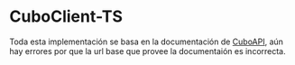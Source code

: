 # CuboClient-TS

Toda esta implementación se basa en la documentación de [CuboAPI](https://developers.cubopago.com/endpoints/post-payment), aún hay errores por que la url base que provee la documentaión es incorrecta. 